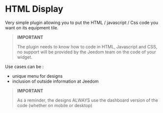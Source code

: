 # HTML Display

Very simple plugin allowing you to put the HTML / javascript / Css code you want on its equipment tile.

>**IMPORTANT**
>
>The plugin needs to know how to code in HTML, Javascript and CSS, no support will be provided by the Jeedom team on the code of your widget.

Use cases can be :

- unique menu for designs
- inclusion of outside information at Jeedom

>**IMPORTANT**
>
>As a reminder, the designs ALWAYS use the dashboard version of the code (whether on mobile or desktop)
